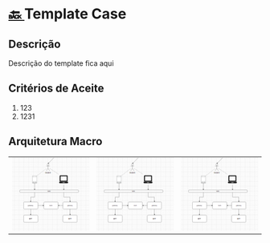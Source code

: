 <h1><a href="./../"> 🔙 </a> Template Case </h1>

## Descrição

Descrição do template fica aqui

## Critérios de Aceite

1. 123
1. 1231 

## Arquitetura Macro

<table>
    <tr>
        <td>
            <a href="./nivel1/">
                <img src="./nivel1/capa.png">
            </a>
        </td>
         <td>
            <a href="./nivel2/">
                <img src="./nivel2/capa.png">
            </a>
        </td>
         <td>
            <a href="./nivel2/">
                <img src="./nivel2/capa.png">
            </a>
        </td>
    </tr>
</table>